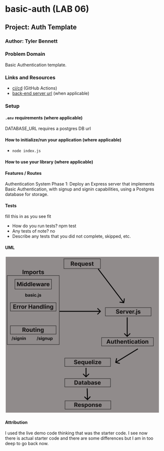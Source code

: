 # basic-auth (LAB 06)

## Project: Auth Template

### Author: Tyler Bennett

### Problem Domain  

Basic Authentication template.

### Links and Resources

- [ci/cd](https://github.com/tyler-bennett52/basic-auth/actions/) (GitHub Actions)
- [back-end server url](https://basic-auth-0r65.onrender.com) (when applicable)

### Setup

#### `.env` requirements (where applicable)

DATABASE_URL requires a postgres DB url

#### How to initialize/run your application (where applicable)

- `node index.js`

#### How to use your library (where applicable)

#### Features / Routes

Authentication System Phase 1: Deploy an Express server that implements Basic Authentication, with signup and signin capabilities, using a Postgres database for storage.

#### Tests

fill this in as you see fit

- How do you run tests? npm test
- Any tests of note? no
- Describe any tests that you did not complete, skipped, etc.

#### UML

![Lab-06 UML](assets/lab-06-uml.png)

#### Attribution

I used the live demo code thinking that was the starter code. I see now there is actual starter code and there are some differences but I am in too deep to go back now.
